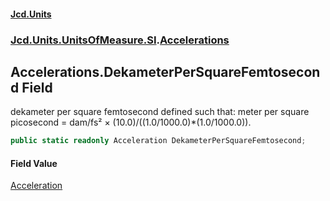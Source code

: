 #### [Jcd.Units](index.md 'index')
### [Jcd.Units.UnitsOfMeasure.SI](Jcd.Units.UnitsOfMeasure.SI.md 'Jcd.Units.UnitsOfMeasure.SI').[Accelerations](Accelerations.md 'Jcd.Units.UnitsOfMeasure.SI.Accelerations')

## Accelerations.DekameterPerSquareFemtosecond Field

dekameter per square femtosecond defined such that: meter per square picosecond = dam/fs² × (10.0)/((1.0/1000.0)*(1.0/1000.0)).

```csharp
public static readonly Acceleration DekameterPerSquareFemtosecond;
```

#### Field Value
[Acceleration](Acceleration.md 'Jcd.Units.UnitTypes.Acceleration')
